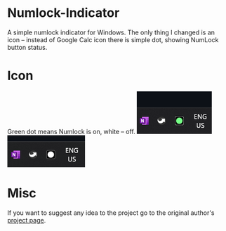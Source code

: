 # Numlock-Indicator
A simple numlock indicator for Windows.
The only thing I changed is an icon – instead of Google Calc icon there is simple dot, showing NumLock button status.


# Icon
Green dot means Numlock is on, white – off.
<img src="https://raw.githubusercontent.com/Myron472/Numlock-Indicator-Dot-Icon/master/images/on.png"/>
<img src="https://raw.githubusercontent.com/Myron472/Numlock-Indicator-Dot-Icon/master/images/off.png"/>

# Misc
If you want to suggest any idea to the project go to the original author's [project page](https://github.com/determ1ne/Numlock-Indicator). 
